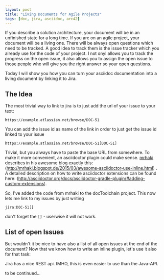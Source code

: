 ```yaml
---
layout: post
title: "Living Documents for Agile Projects"
tags: [doc, jira, asciidoc, arc42]
---
```


If you describe a solution architecture, your document will be in an unfinished state for a long time. If you are on an agile project, your document will be a living one. There will be always open questions which need to be tracked. A good idea to track them is the issue tracker which you already use for the code of your project. I not onyl allows you to track the progress on the open issue, it also allows you to assign the open issue to those people who will give you the right answer so your open questions.

Today I will show you how you can turn your asciidoc documentation into a living document by linking it to Jira.

## The Idea

The most trivial way to link to jira is to just add the url of your issue to your text:

    https://example.atlassian.net/browse/DOC-51

You can add the issue id as name of the link in order to just get the issue id linked to your issue

    https://example.atlassian.net/browse/DOC-51[DOC-51]
    
Trivial, but you always have to paste the base URL from somewhere. To make it more convenient, an asciidoctor plugin could make sense. [mrhaki](https://twitter.com/mrhaki) describes in his awesome blog exactly this: (http://mrhaki.blogspot.de/2015/03/awesome-asciidoctor-use-inline.html) . A detailed description on how to write asciidoctor extensions can be found here: (http://asciidoctor.org/docs/asciidoctor-gradle-plugin/#adding-custom-extensions).

So, I've added the code from mrhaki to the docToolchain project. This now lets me link to my issues by just writing

    jira:DOC-51[]
    
don't forget the `[]` - userwise it will not work.

## List of open Issues

But wouldn't it be nice to have also a list of all open issues at the end of the document? Now that we know how to write an inline plugin, let's use it also for that task:

Jira has a nice REST api. IMHO, this is even easier to use than the Java-API.

to be continued...
    
